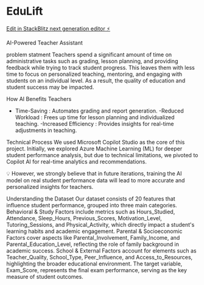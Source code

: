 # EduLift

[Edit in StackBlitz next generation editor ⚡️](https://stackblitz.com/~/github.com/RayIssam/EduLift)


AI-Powered Teacher Assistant

problem statment 
Teachers spend a significant amount of time on administrative tasks such as grading, lesson planning, and providing feedback while trying to track student progress. This leaves them with less time to focus on personalized teaching, mentoring, and engaging with students on an individual level. As a result, the quality of education and student success may be impacted.

How AI Benefits Teachers
- Time-Saving : Automates grading and report generation.
-Reduced Workload : Frees up time for lesson planning and individualized teaching.
-Increased Efficiency : Provides insights for real-time adjustments in teaching.

Technical Process 
We used Microsoft Copilot Studio as the core of this project. Initially, we explored Azure Machine Learning (ML) for deeper student performance analysis, but due to technical limitations, we pivoted to Copilot AI for real-time analytics and recommendations.

💡 However, we strongly believe that in future iterations, training the AI model on real student performance data will lead to more accurate and personalized insights for teachers.

Understanding the Dataset
Our dataset consists of 20 features that influence student performance, grouped into three main categories. Behavioral & Study Factors include metrics such as Hours_Studied, Attendance, Sleep_Hours, Previous_Scores, Motivation_Level, Tutoring_Sessions, and Physical_Activity, which directly impact a student's learning habits and academic engagement. Parental & Socioeconomic Factors cover aspects like Parental_Involvement, Family_Income, and Parental_Education_Level, reflecting the role of family background in academic success. School & External Factors account for elements such as Teacher_Quality, School_Type, Peer_Influence, and Access_to_Resources, highlighting the broader educational environment. The target variable, Exam_Score, represents the final exam performance, serving as the key measure of student outcomes.
